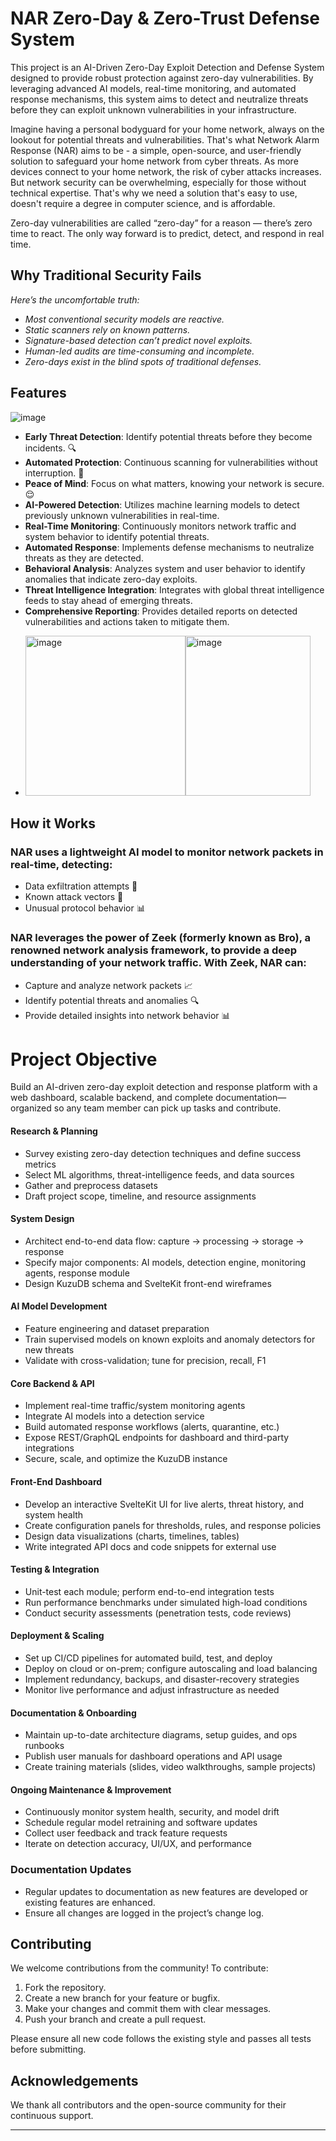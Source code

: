 # NAR Zero-Day & Zero-Trust Defense System

This project is an AI-Driven Zero-Day Exploit Detection and Defense System designed to provide robust protection against zero-day vulnerabilities. By leveraging advanced AI models, real-time monitoring, and automated response mechanisms, this system aims to detect and neutralize threats before they can exploit unknown vulnerabilities in your infrastructure.

Imagine having a personal bodyguard for your home network, always on the lookout for potential threats and vulnerabilities. That's what Network Alarm Response (NAR) aims to be - a simple, open-source, and user-friendly solution to safeguard your home network from cyber threats.
As more devices connect to your home network, the risk of cyber attacks increases. But network security can be overwhelming, especially for those without technical expertise. That's why we need a solution that's easy to use, doesn't require a degree in computer science, and is affordable. 

Zero-day vulnerabilities are called “zero-day” for a reason — there’s zero time to react. The only way forward is to predict, detect, and respond in real time.

## Why Traditional Security Fails
*Here’s the uncomfortable truth:*
- *Most conventional security models are reactive.*
- *Static scanners rely on known patterns.*
- *Signature-based detection can’t predict novel exploits.*
- *Human-led audits are time-consuming and incomplete.*
- *Zero-days exist in the blind spots of traditional defenses.*


## Features
![image](https://github.com/user-attachments/assets/2b2ca517-66cf-4bb0-90ca-842d94cb9f2a)

- **Early Threat Detection**: Identify potential threats before they become incidents. 🔍
- **Automated Protection**: Continuous scanning for vulnerabilities without interruption. 🔄
- **Peace of Mind**: Focus on what matters, knowing your network is secure. 😌
- **AI-Powered Detection**: Utilizes machine learning models to detect previously unknown vulnerabilities in real-time.
- **Real-Time Monitoring**: Continuously monitors network traffic and system behavior to identify potential threats.
- **Automated Response**: Implements defense mechanisms to neutralize threats as they are detected.
- **Behavioral Analysis**: Analyzes system and user behavior to identify anomalies that indicate zero-day exploits.
- **Threat Intelligence Integration**: Integrates with global threat intelligence feeds to stay ahead of emerging threats.
- **Comprehensive Reporting**: Provides detailed reports on detected vulnerabilities and actions taken to mitigate them.
* <img width="256" height="256" alt="image" src="https://github.com/user-attachments/assets/886bc56a-5ba1-49b3-aab8-f0c04da181df" /><img width="200" height="256" alt="image" src="https://github.com/user-attachments/assets/5b1dffb9-5274-460f-86c8-76df2b5dfeba" />
## How it Works

### NAR uses a lightweight AI model to monitor network packets in real-time, detecting:

- Data exfiltration attempts 🚫
- Known attack vectors 🚪
- Unusual protocol behavior 📊
  
### NAR leverages the power of Zeek (formerly known as Bro), a renowned network analysis framework, to provide a deep understanding of your network traffic. With Zeek, NAR can:

- Capture and analyze network packets 📈
- Identify potential threats and anomalies 🔍
- Provide detailed insights into network behavior 📊

# Project Objective
Build an AI-driven zero-day exploit detection and response platform with a web dashboard, scalable backend, and complete documentation—organized so any team member can pick up tasks and contribute.
#### Research & Planning
- Survey existing zero-day detection techniques and define success metrics
- Select ML algorithms, threat-intelligence feeds, and data sources
- Gather and preprocess datasets
- Draft project scope, timeline, and resource assignments
#### System Design
- Architect end-to-end data flow: capture → processing → storage → response
- Specify major components: AI models, detection engine, monitoring agents, response module
- Design KuzuDB schema and SvelteKit front-end wireframes
#### AI Model Development
- Feature engineering and dataset preparation
- Train supervised models on known exploits and anomaly detectors for new threats
- Validate with cross-validation; tune for precision, recall, F1
#### Core Backend & API
- Implement real-time traffic/system monitoring agents
- Integrate AI models into a detection service
- Build automated response workflows (alerts, quarantine, etc.)
- Expose REST/GraphQL endpoints for dashboard and third-party integrations
- Secure, scale, and optimize the KuzuDB instance
#### Front-End Dashboard
- Develop an interactive SvelteKit UI for live alerts, threat history, and system health
- Create configuration panels for thresholds, rules, and response policies
- Design data visualizations (charts, timelines, tables)
- Write integrated API docs and code snippets for external use
#### Testing & Integration
- Unit-test each module; perform end-to-end integration tests
- Run performance benchmarks under simulated high-load conditions
- Conduct security assessments (penetration tests, code reviews)
#### Deployment & Scaling
- Set up CI/CD pipelines for automated build, test, and deploy
- Deploy on cloud or on-prem; configure autoscaling and load balancing
- Implement redundancy, backups, and disaster-recovery strategies
- Monitor live performance and adjust infrastructure as needed
#### Documentation & Onboarding
- Maintain up-to-date architecture diagrams, setup guides, and ops runbooks
- Publish user manuals for dashboard operations and API usage
- Create training materials (slides, video walkthroughs, sample projects)
#### Ongoing Maintenance & Improvement
- Continuously monitor system health, security, and model drift
- Schedule regular model retraining and software updates
- Collect user feedback and track feature requests
- Iterate on detection accuracy, UI/UX, and performance

### Documentation Updates
- Regular updates to documentation as new features are developed or existing features are enhanced.
- Ensure all changes are logged in the project’s change log.

## Contributing

We welcome contributions from the community! To contribute:

1. Fork the repository.
2. Create a new branch for your feature or bugfix.
3. Make your changes and commit them with clear messages.
4. Push your branch and create a pull request.

Please ensure all new code follows the existing style and passes all tests before submitting.


## Acknowledgements

We thank all contributors and the open-source community for their continuous support.

---

